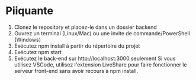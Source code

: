 # Piiquante


1. Clonez le repository et placez-le dans un dossier backend
2. Ouvrez un terminal (Linux/Mac) ou une invite de commande/PowerShell
(Windows)
3. Exécutez npm install à partir du répertoire du projet
4. Exécutez npm start
5. Exécutez le back-end sur http://localhost:3000 seulement
Si vous utilisez VSCode, utilisez l'extension LiveShare pour faire fonctionner le
serveur front-end sans avoir recours à npm install.

